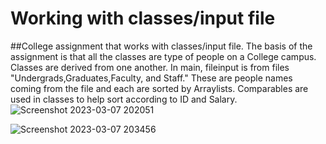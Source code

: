 # Working with classes/input file
##College assignment that works with classes/input file. The basis of the assignment is that all the classes are type of people on a College campus. Classes are derived from one another. In main, fileinput is from files "Undergrads,Graduates,Faculty, and Staff." These are people names coming from the file and each are sorted by Arraylists. Comparables are used in classes to help sort according to ID and Salary.
![Screenshot 2023-03-07 202051](https://user-images.githubusercontent.com/104745250/223603041-dc558988-9ab6-438e-b412-177555858b05.png)

![Screenshot 2023-03-07 203456](https://user-images.githubusercontent.com/104745250/223606314-b120b19d-7f7c-4285-8390-b6cac633918f.png)
